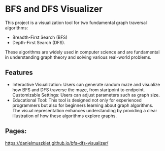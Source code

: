 # BFS and DFS Visualizer

This project is a visualization tool for two fundamental graph traversal algorithms:

- Breadth-First Search (BFS)
- Depth-First Search (DFS).

These algorithms are widely used in computer science and are fundamental in understanding graph theory and solving various real-world problems.

## Features

- Interactive Visualization: Users can generate random maze and visualize how BFS and DFS traverse the maze, from startpoint to endpoint.
  Customizable Settings: Users can adjust parameters such as graph size.
- Educational Tool: This tool is designed not only for experienced programmers but also for beginners learning about graph algorithms. The visual representation enhances understanding by providing a clear illustration of how these algorithms explore graphs.

## Pages:
https://danielmuszkiet.github.io/bfs-dfs-visualizer/

